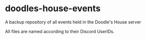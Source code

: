 # doodles-house-events
 A backup repository of all events held in the Doodle's House server

All files are named according to their Discord UserIDs. 
